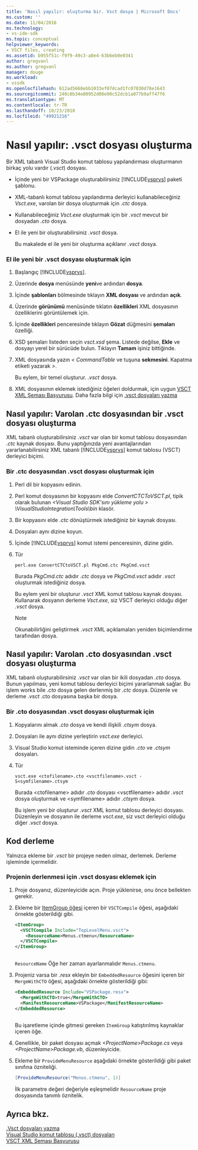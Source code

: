 ```yaml
---
title: 'Nasıl yapılır: oluşturma bir. Vsct dosya | Microsoft Docs'
ms.custom: ''
ms.date: 11/04/2016
ms.technology:
- vs-ide-sdk
ms.topic: conceptual
helpviewer_keywords:
- VSCT files, creating
ms.assetid: b955f51c-f9f9-49c3-a8e4-63b6eb0e0341
author: gregvanl
ms.author: gregvanl
manager: douge
ms.workload:
- vssdk
ms.openlocfilehash: 612ad5668ebb1033ef07dcad1fc07030d78e1643
ms.sourcegitcommit: 240c8b34e80952d00e90c52dcb1a077b9aff47f6
ms.translationtype: MT
ms.contentlocale: tr-TR
ms.lasthandoff: 10/23/2018
ms.locfileid: "49921216"
---
```

# <a name="how-to-create-a-vsct-file"></a>Nasıl yapılır: .vsct dosyası oluşturma  
  
Bir XML tabanlı Visual Studio komut tablosu yapılandırması oluşturmanın birkaç yolu vardır (*.vsct*) dosyası.  
  
- İçinde yeni bir VSPackage oluşturabilirsiniz [!INCLUDE[vsprvs](../../code-quality/includes/vsprvs_md.md)] paketi şablonu.  
  
- XML-tabanlı komut tablosu yapılandırma derleyici kullanabileceğiniz *Vsct.exe*, varolan bir dosya oluşturmak için *.ctc* dosya.  
  
- Kullanabileceğiniz *Vsct.exe* oluşturmak için bir *.vsct* mevcut bir dosyadan *.cto* dosya.  
  
- El ile yeni bir oluşturabilirsiniz *.vsct* dosya.  
  
  Bu makalede el ile yeni bir oluşturma açıklanır *.vsct* dosya.  
  
### <a name="to-manually-create-a-new-vsct-file"></a>El ile yeni bir .vsct dosyası oluşturmak için  
  
1. Başlangıç [!INCLUDE[vsprvs](../../code-quality/includes/vsprvs_md.md)].  
  
2. Üzerinde **dosya** menüsünde **yeni**ve ardından **dosya**.  
  
3. İçinde **şablonları** bölmesinde tıklayın **XML dosyası** ve ardından **açık**.  
  
4. Üzerinde **görünümü** menüsünde tıklatın **özellikleri** XML dosyasının özelliklerini görüntülemek için.  
  
5. İçinde **özellikleri** penceresinde tıklayın **Gözat** düğmesini **şemaları** özelliği.  
  
6. XSD şemaları listeden seçin *vsct.xsd* şema. Listede değilse, **Ekle** ve dosyayı yerel bir sürücüde bulun. Tıklayın **Tamam** işiniz bittiğinde.  
  
7. XML dosyasında yazın *< CommandTable* ve tuşuna **sekmesini**. Kapatma etiketi yazarak *>*.  
  
    Bu eylem, bir temel oluşturur. *.vsct* dosya.  
  
8. XML dosyasının eklemek istediğiniz öğeleri doldurmak, için uygun [VSCT XML Şeması Başvurusu](../../extensibility/vsct-xml-schema-reference.md). Daha fazla bilgi için [.vsct dosyaları yazma](../../extensibility/internals/authoring-dot-vsct-files.md)  
  
<a name="how-to-create-a-dot-vsct-file-from-an-existing-dot-ctc-file"></a>

## <a name="how-to-create-a-vsct-file-from-an-existing-ctc-file"></a>Nasıl yapılır: Varolan .ctc dosyasından bir .vsct dosyası oluşturma  
  
XML tabanlı oluşturabilirsiniz *.vsct* var olan bir komut tablosu dosyasından *.ctc* kaynak dosyası. Bunu yaptığınızda yeni avantajlarından yararlanabilirsiniz XML tabanlı [!INCLUDE[vsprvs](../../code-quality/includes/vsprvs_md.md)] komut tablosu (VSCT) derleyici biçimi.  
  
### <a name="to-create-a-vsct-file-from-a-ctc-file"></a>Bir .ctc dosyasından .vsct dosyası oluşturmak için  
  
1. Perl dil bir kopyasını edinin.  
  
2. Perl komut dosyasının bir kopyasını elde *ConvertCTCToVSCT.pl*, tipik olarak bulunan  *\<Visual Studio SDK'sını yükleme yolu > \VisualStudioIntegration\Tools\bin* klasör.  
  
3. Bir kopyasını elde *.ctc* dönüştürmek istediğiniz bir kaynak dosyası.  
  
4. Dosyaları aynı dizine koyun.  
  
5. İçinde [!INCLUDE[vsprvs](../../code-quality/includes/vsprvs_md.md)] komut istemi penceresinin, dizine gidin.  
  
6. Tür  
  
   ```  
   perl.exe ConvertCTCtoVSCT.pl PkgCmd.ctc PkgCmd.vsct  
   ```  
  
    Burada *PkgCmd.ctc* adıdır *.ctc* dosya ve *PkgCmd.vsct* adıdır *.vsct* oluşturmak istediğiniz dosya.  
  
    Bu eylem yeni bir oluşturur *.vsct* XML komut tablosu kaynak dosyası. Kullanarak dosyanın derleme *Vsct.exe*, siz VSCT derleyici olduğu diğer *.vsct* dosya.  
  
   > [!NOTE]
   >  Okunabilirliğini geliştirmek *.vsct* XML açıklamaları yeniden biçimlendirme tarafından dosya.  
  
<a name="how-to-create-a-dot-vsct-file-from-an-existing-dot-cto-file"></a>

## <a name="how-to-create-a-vsct-file-from-an-existing-cto-file"></a>Nasıl yapılır: Varolan .cto dosyasından .vsct dosyası oluşturma  
  
XML tabanlı oluşturabilirsiniz *.vsct* var olan bir ikili dosyadan *.cto* dosya. Bunun yapılması, yeni komut tablosu derleyici biçimi yararlanmak sağlar. Bu işlem works bile *.cto* dosya gelen derlenmiş bir *.ctc* dosya. Düzenle ve derleme *.vsct* .cto dosyasına başka bir dosya.  
  
### <a name="to-create-a-vsct-file-from-a-cto-file"></a>Bir .cto dosyasından .vsct dosyası oluşturmak için  
  
1.  Kopyalarını almak *.cto* dosya ve kendi ilişkili *.ctsym* dosya.  
  
2.  Dosyaları ile aynı dizine yerleştirin *vsct.exe* derleyici.  
  
3.  Visual Studio komut isteminde içeren dizine gidin *.cto* ve *.ctsym* dosyaları.  
  
4.  Tür  

    ```
    vsct.exe <ctofilename>.cto <vsctfilename>.vsct -S<symfilename>.ctsym
    ```

     Burada \<ctofilename\> adıdır *.cto* dosyası \<vsctfilename\> adıdır *.vsct* dosya oluşturmak ve \<symfilename\> adıdır *.ctsym* dosya.  
  
     Bu işlem yeni bir oluşturur *.vsct* XML komut tablosu derleyici dosyası. Düzenleyin ve dosyanın ile derleme *vsct.exe*, siz vsct derleyici olduğu diğer *.vsct* dosya.  
  
## <a name="compile-the-code"></a>Kod derleme  
 Yalnızca ekleme bir *.vsct* bir projeye neden olmaz, derlemek. Derleme işleminde içermelidir.  
  
### <a name="to-add-a-vsct-file-to-project-compilation"></a>Projenin derlenmesi için .vsct dosyası eklemek için  
  
1.  Proje dosyanız, düzenleyicide açın. Proje yüklenirse, onu önce bellekten gerekir.  
  
2.  Ekleme bir [ItemGroup öğesi](../../msbuild/itemgroup-element-msbuild.md) içeren bir `VSCTCompile` öğesi, aşağıdaki örnekte gösterildiği gibi.  
  
    ```xml  
    <ItemGroup>  
      <VSCTCompile Include="TopLevelMenu.vsct">  
        <ResourceName>Menus.ctmenu</ResourceName>  
      </VSCTCompile>  
    </ItemGroup>  
  
    ```  
  
     `ResourceName` Öğe her zaman ayarlanmalıdır `Menus.ctmenu`.  
  
3.  Projeniz varsa bir *.resx* ekleyin bir `EmbeddedResource` öğesini içeren bir `MergeWithCTO` öğesi, aşağıdaki örnekte gösterildiği gibi:  
  
    ```xml  
    <EmbeddedResource Include="VSPackage.resx">  
      <MergeWithCTO>true</MergeWithCTO>  
      <ManifestResourceName>VSPackage</ManifestResourceName>  
    </EmbeddedResource>  
  
    ```  
  
     Bu işaretleme içinde gitmesi gereken `ItemGroup` katıştırılmış kaynaklar içeren öğe.  
  
4.  Genellikle, bir paket dosyası açmak  *\<ProjectName\>Package.cs* veya  *\<ProjectName\>Package.vb*, düzenleyicide.  
  
5.  Ekleme bir `ProvideMenuResource` aşağıdaki örnekte gösterildiği gibi paket sınıfına özniteliği.  
  
    ```csharp  
    [ProvideMenuResource("Menus.ctmenu", 1)]  
    ```  
  
     İlk parametre değeri değeriyle eşleşmelidir `ResourceName` proje dosyasında tanımlı öznitelik.  
  
## <a name="see-also"></a>Ayrıca bkz.  
 [.Vsct dosyaları yazma](../../extensibility/internals/authoring-dot-vsct-files.md)   
 [Visual Studio komut tablosu (.vsct) dosyaları](../../extensibility/internals/visual-studio-command-table-dot-vsct-files.md)   
 [VSCT XML Şeması Başvurusu](../../extensibility/vsct-xml-schema-reference.md)
